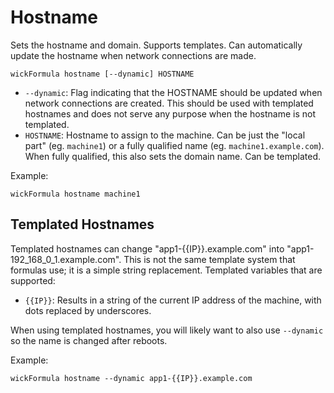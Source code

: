 Hostname
========

Sets the hostname and domain.  Supports templates.  Can automatically update the hostname when network connections are made.

    wickFormula hostname [--dynamic] HOSTNAME

* `--dynamic`: Flag indicating that the HOSTNAME should be updated when network connections are created.  This should be used with templated hostnames and does not serve any purpose when the hostname is not templated.
* `HOSTNAME`: Hostname to assign to the machine.  Can be just the "local part" (eg. `machine1`) or a fully qualified name (eg. `machine1.example.com`).  When fully qualified, this also sets the domain name.  Can be templated.

Example:

    wickFormula hostname machine1


Templated Hostnames
-------------------

Templated hostnames can change "app1-{{IP}}.example.com" into "app1-192_168_0_1.example.com".  This is not the same template system that formulas use; it is a simple string replacement.  Templated variables that are supported:

* `{{IP}}`:  Results in a string of the current IP address of the machine, with dots replaced by underscores.

When using templated hostnames, you will likely want to also use `--dynamic` so the name is changed after reboots.

Example:

    wickFormula hostname --dynamic app1-{{IP}}.example.com
